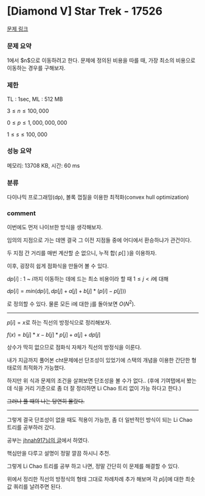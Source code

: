 
# [Diamond V] Star Trek - 17526

[문제 링크](https://www.acmicpc.net/problem/17526)

### 문제 요약

<p> 1에서 $n$으로 이동하려고 한다. 문제에 정의된 비용을 따를 때, 가장 최소의 비용으로 이동하는 경우를 구해보자. </p>

### 제한

TL : 1sec, ML : 512 MB

$3 ≤ n ≤ 100,000$

$0 ≤ p ≤ 1,000,000,000$

$1 ≤ s ≤ 100,000$

### 성능 요약

메모리: 13708 KB, 시간: 60 ms

### 분류

다이나믹 프로그래밍(dp), 볼록 껍질을 이용한 최적화(convex hull optimization)

### comment

이번에도 먼저 나이브한 방식을 생각해보자.

임의의 지점으로 가는 데엔 결국 그 이전 지점들 중에 어디에서 환승하냐가 관건이다.

두 지점 간 거리를 매번 계산할 순 없으니, 누적 합( $p[]$ )을 이용하자.

이후, 굉장히 쉽게 점화식을 만들어 볼 수 있다.

$dp[i]$ : $1$ ~ $i$까지 이동하는 데에 드는 최소 비용이라 할 때 $1 ≤ j < i$에 대해

$dp[i] = min(dp[i], dp[j] + a[j] + b[j] * (p[i] - p[j]))$

로 정의할 수 있다. 물론 모든 i에 대한 j를 돌아보면 $O(N^2)$.

-----------------------------------------------------------------------------------------------------------------------------------------------------------------------

$p[i] = x$로 하는 직선의 방정식으로 정리해보자.

$f(x) = b[j] * x - b[j] * p[j] + a[j] + dp[j]$

상수가 딱히 없으므로 점화식 자체가 직선의 방정식을 이룬다.

내가 지금까지 풀어본 cht문제에선 단조성이 있었기에 스택의 개념을 이용한 간단한 형태로의 최적화가 가능했다.

하지만 위 식과 문제의 조건을 살펴보면 단조성을 볼 수가 없다.. (후에 기여탭에서 봤는데 식을 거리 기준으로 좀 더 잘 정리하면 Li Chao 트리 없이 가능 하다고 한다.)

<del> 그러나 풀 때의 나는 당연히 몰랐다. </del>

-----------------------------------------------------------------------------------------------------------------------------------------------------------------------

그렇게 결국 단조성이 없을 때도 적용이 가능한, 좀 더 일반적인 방식이 되는 Li Chao 트리를 공부하러 갔다.

공부는 [jhnah917님의 글](https://justicehui.github.io/hard-algorithm/2019/05/22/Li-Chao-Tree/)에서 하였다.

핵심만을 다루고 설명이 정말 깔끔 하시니 추천.

그렇게 Li Chao 트리를 공부 하고 나면, 정말 간단히 이 문제를 해결할 수 있다.

위에서 정리한 직선의 방정식의 형태 그대로 차례차례 추가 해보며 각 $p[i]$에 대한 최솟값 쿼리를 날려주면 된다.
